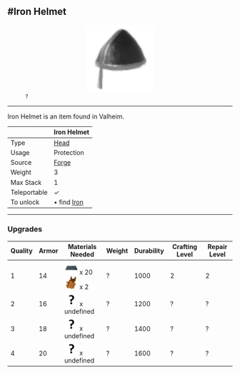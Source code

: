 <meta property="og:title" content="Blueberries - MoreValheim" /><meta property="og:type" content="website" /><meta property="og:image" content="/assets/blueberries.png" /><meta property="og:description" content="Blueberries is an item found in Valheim." /><meta name="theme-color" content="#546D78"><meta name="twitter:card" content="summary_large_image">
#Iron Helmet
-------------
<style>img {width:30px;}.tb {width:150px;display: block;margin-left: auto;margin-right: auto;}</style>

<figure><img src="/assets/iron_helmet.png" class="tb" /><figcaption><small>?</small></figcaption></figure>

-------------

Iron Helmet is an item found in Valheim.

|        | Iron Helmet              |
| ----------- | ------------------------------------ |
| Type | [Head](../../type/head)
| Usage | Protection<br>
| Source | [Forge](../../object/forge)
| Weight | 3 |
| Max Stack | 1 |
| Teleportable | ✓
| To unlock | • find [Iron](../../item/iron)<br>


-------------

### Upgrades

| Quality | Armor | Materials Needed | Weight | Durability | Crafting Level | Repair Level |
| - | - | - | - | - | - | - |
| 1 | 14 | [![Iron](/assets/iron.png)](../../item/iron) x 20 <br>[![Deer Hide](/assets/deer_hide.png)](../../item/deer_hide) x 2 <br> | ? | 1000 | 2 | 2 |
| 2 | 16 | [![Undefined](/assets/undefined.png)](../../item/undefined) x undefined <br> | ? | 1200 | ? | ? |
| 3 | 18 | [![Undefined](/assets/undefined.png)](../../item/undefined) x undefined <br> | ? | 1400 | ? | ? |
| 4 | 20 | [![Undefined](/assets/undefined.png)](../../item/undefined) x undefined <br> | ? | 1600 | ? | ? |